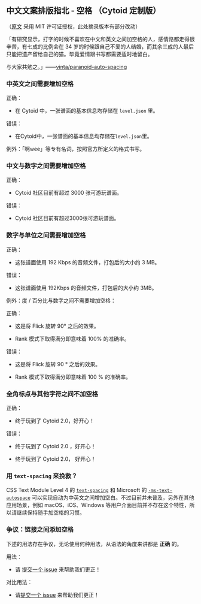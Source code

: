 ## 中文文案排版指北 - 空格 （Cytoid 定制版）

（[原文](https://github.com/sparanoid/chinese-copywriting-guidelines/blob/master/README.zh-CN.md) 采用 MIT 许可证授权，此处摘录版本有部分改动）

「有研究显示，打字的时候不喜欢在中文和英文之间加空格的人，感情路都走得很辛苦，有七成的比例会在 34 岁的时候跟自己不爱的人结婚，而其余三成的人最后只能把遗产留给自己的猫。毕竟爱情跟书写都需要适时地留白。

与大家共勉之。」——[vinta/paranoid-auto-spacing](https://github.com/vinta/pangu.js)
 
 ### 中英文之间需要增加空格
 
 正确：
 
 - 在 Cytoid 中，一张谱面的基本信息均存储在 `level.json` 里。
 
 错误：
 
 - 在Cytoid中，一张谱面的基本信息均存储在`level.json`里。
 
 例外：「啊wee」等专有名词，按照官方所定义的格式书写。
 
 ### 中文与数字之间需要增加空格
 
 正确：
 
 - Cytoid 社区目前有超过 3000 张可游玩谱面。
 
 错误：
 
 - Cytoid 社区目前有超过3000张可游玩谱面。
 
 ### 数字与单位之间需要增加空格
 
 正确：
 
 - 这张谱面使用 192 Kbps 的音频文件，打包后的大小约 3 MB。
 
 错误：
 
 - 这张谱面使用 192Kbps 的音频文件，打包后的大小约 3MB。
 
 例外：度 / 百分比与数字之间不需要增加空格：
 
 正确：
 
 - 这是将 Flick 旋转 90° 之后的效果。

 - Rank 模式下取得满分即意味着 100% 的准确率。
 
 错误：
 
 - 这是将 Flick 旋转 90 ° 之后的效果。

 - Rank 模式下取得满分即意味着 100 % 的准确率。
 
 ### 全角标点与其他字符之间不加空格
 
 正确：
 
 - 终于玩到了 Cytoid 2.0，好开心！
 
 错误：
 
 - 终于玩到了 Cytoid 2.0 ，好开心！

 - 终于玩到了 Cytoid 2.0， 好开心！
 
 ### 用 `text-spacing` 来挽救？
 
 CSS Text Module Level 4 的 [`text-spacing`](https://www.w3.org/TR/css-text-4/#text-spacing-property) 和 Microsoft 的 [`-ms-text-autospace`](https://msdn.microsoft.com/library/ms531164(v=vs.85).aspx) 可以实现自动为中英文之间增加空白。不过目前并未普及，另外在其他应用场景，例如 macOS、iOS、Windows 等用户介面目前并不存在这个特性，所以请继续保持随手加空格的习惯。
 
 ### 争议：链接之间添加空格

 下述的用法存在争议，无论使用何种用法，从语法的角度来讲都是 **正确** 的。

 用法：
 
 - 请 [提交一个 issue](#) 来帮助我们更正！
 
 对比用法：
 
 - 请[提交一个 issue](#) 来帮助我们更正！